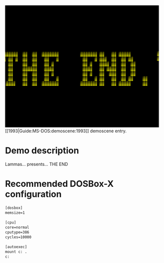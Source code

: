 <img src="images/Demoscene:The End by Lammas (1993).gif" width="640" height="400"><br>
[[1993|Guide:MS-DOS:demoscene:1993]] demoscene entry.

# Demo description

Lammas... presents... THE END

# Recommended DOSBox-X configuration

    [dosbox]
    memsize=1
    
    [cpu]
    core=normal
    cputype=386
    cycles=10000
    
    [autoexec]
    mount c: .
    c:

